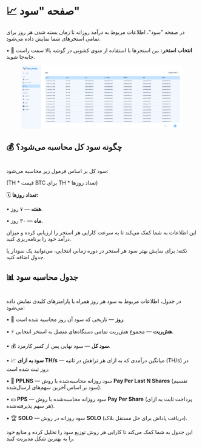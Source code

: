 # 📈 صفحه "سود"

در صفحه "سود"، اطلاعات مربوط به درآمد روزانه تا زمان بسته شدن هر روز برای تمامی استخرهای شما نمایش داده می‌شود.

• 🔽 **انتخاب استخر:** بین استخرها با استفاده از منوی کشویی در گوشه بالا سمت راست جابه‌جا شوید.

<figure><img src="../../.gitbook/assets/image (33).png" alt=""><figcaption></figcaption></figure>

## **💰 چگونه سود کل محاسبه می‌شود؟**

\
سود کل بر اساس فرمول زیر محاسبه می‌شود:

(TH \* قیمت BTC برای TH \* تعداد روزها)

🗓️ **تعداد روزها:**

• **هفته** — ۷ روز.

• **ماه** — ۳۰ روز.

این اطلاعات به شما کمک می‌کند تا به سرعت کارایی هر استخر را ارزیابی کرده و میزان درآمد خود را برنامه‌ریزی کنید.

_نکته:_ برای نمایش بهتر سود هر استخر در دوره زمانی انتخابی، می‌توانید یک نمودار یا جدول اضافه کنید.

## 📊 **جدول محاسبه سود**

\
در جدول، اطلاعات مربوط به سود هر روز همراه با پارامترهای کلیدی نمایش داده می‌شود:

• 📅 **روز** — تاریخی که سود آن روز محاسبه شده است.

• ⚡ **هش‌ریت** — مجموع هش‌ریت تمامی دستگاه‌های متصل به استخر انتخابی.

• 💰 **سود کل** — سود نهایی پس از کسر کارمزد.

• 📈 **سود به ازای TH/s** — میانگین درآمدی که به ازای هر تراهش در ثانیه (TH/s) در روز ثبت شده است.

• 🔄 **PPLNS** — سود روزانه محاسبه‌شده با روش **Pay Per Last N Shares** (تقسیم سود بر اساس آخرین سهم‌های ارسال‌شده).

• 💵 **PPS** — سود روزانه محاسبه‌شده با روش **Pay Per Share** (پرداخت ثابت به ازای هر سهم پذیرفته‌شده).

• 🏆 **SOLO** — سود روزانه در روش **SOLO** (دریافت پاداش برای حل مستقل بلاک).

این جدول به شما کمک می‌کند تا کارایی هر روش توزیع سود را تحلیل کرده و منابع خود را به بهترین شکل مدیریت کنید.
